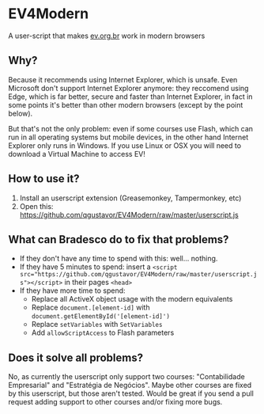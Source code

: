 # EV4Modern
A user-script that makes [ev.org.br](http://ev.org.br) work in modern browsers

## Why?

Because it recommends using Internet Explorer, which is unsafe. Even Microsoft don't support Internet Explorer anymore: they reccomend using Edge, which is far better, secure and faster than Internet Explorer, in fact in some points it's better than other modern browsers (except by the point below).

But that's not the only problem: even if some courses use Flash, which can run in all operating systems but mobile devices, in the other hand Internet Explorer only runs in Windows. If you use Linux or OSX you will need to download a Virtual Machine to access EV!

## How to use it?

1. Install an userscript extension (Greasemonkey, Tampermonkey, etc)
2. Open this: https://github.com/qgustavor/EV4Modern/raw/master/userscript.js

## What can Bradesco do to fix that problems?

* If they don't have any time to spend with this: well... nothing.
* If they have 5 minutes to spend: insert a `<script src="https://github.com/qgustavor/EV4Modern/raw/master/userscript.js"></script>` in their pages `<head>`
* If they have more time to spend:
    * Replace all ActiveX object usage with the modern equivalents
    * Replace `document.[element-id]` with `document.getElementById('[element-id]')`
    * Replace `setVariables` with `SetVariables`
    * Add `allowScriptAccess` to Flash parameters

## Does it solve all problems?

No, as currently the userscript only support two courses: "Contabilidade Empresarial" and "Estratégia de Negócios". Maybe other courses are fixed by this userscript, but those aren't tested. Would be great if you send a pull request adding support to other courses and/or fixing more bugs.

